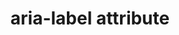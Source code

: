 ---
{
  "title": "aria-label attribute",
  "description": "Defines a string value that labels the current element. See related aria-labelledby.",
  "category": "aria",
  "keywords": [
    "aria-label attribute"
  ],
  "last_test_date": "2019-09-16",
  "test_results_url": "https://a11ysupport.io/tech/aria/aria-label_attribute",
  "stats": {
    "jaws": {
      "chrome": {
        "77": "y",
        "84": "y"
      },
      "ie": {
        "11": "y"
      },
      "firefox": {
        "69": "y",
        "77": "y",
        "79": "y"
      }
    },
    "narrator": {
      "edge": {
        "44": "a",
        "83": "a",
        "84": "a"
      }
    },
    "nvda": {
      "chrome": {
        "77": "y",
        "84": "y"
      },
      "firefox": {
        "69": "y",
        "77": "y",
        "79": "y"
      }
    },
    "orca": {
      "firefox": {
        "69": "y",
        "77": "y",
        "79": "y"
      }
    },
    "talkback": {
      "and_chr": {
        "77": "y",
        "84": "y"
      }
    },
    "vo_ios": {
      "ios_saf": {
        "13.4.1": "y",
        "13.1": "y",
        "13.6": "y"
      }
    },
    "vo_macos": {
      "safari": {
        "13.1.1": "y",
        "13.0.1": "y",
        "13.1.2": "y"
      }
    },
    "dragon_win": {
      "chrome": {
        "77": "a"
      }
    },
    "va_and": {
      "and_chr": {
        "77": "a"
      }
    },
    "vc_macos": {
      "safari": {
        "13.0.2": "a"
      }
    },
    "vc_ios": {
      "ios_saf": {
        "13.1": "a"
      }
    },
    "wsr": {
      "edge": {
        "44": null
      },
      "chrome": {
        "77": "a"
      }
    }
  },
  "links": {
    "ARIA spec for aria-label": "https://www.w3.org/TR/wai-aria-1.1/#aria-label"
  }
}
---